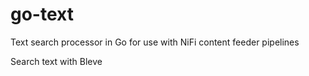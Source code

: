 # go-text
Text search processor in Go for use with NiFi content feeder pipelines

Search text with Bleve
